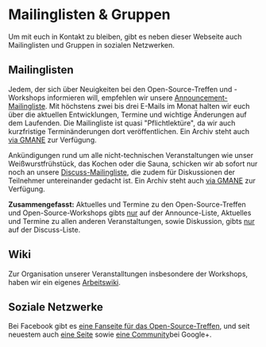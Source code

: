 # Mailinglisten & Gruppen

Um mit euch in Kontakt zu bleiben, gibt es neben dieser Webseite auch Mailinglisten und Gruppen in sozialen Netzwerken.

## Mailinglisten

Jedem, der sich über Neuigkeiten bei den Open-Source-Treffen und -Workshops informieren will, empfehlen wir unsere [Announcement-Mailingliste](https://lists.opensourcetreffen.de/mailman/listinfo/announce). Mit höchstens zwei bis drei E-Mails im Monat halten wir euch über die aktuellen Entwicklungen, Termine und wichtige Änderungen auf dem Laufenden. Die Mailingliste ist quasi "Pflichtlektüre", da wir auch kurzfristige Terminänderungen dort veröffentlichen. Ein Archiv steht auch [via GMANE](http://dir.gmane.org/gmane.user-groups.foss.opensourcetreffen.announce) zur Verfügung.

Ankündigungen rund um alle nicht-technischen Veranstaltungen wie unser Weißwurstfrühstück, das Kochen oder die Sauna, schicken wir ab sofort nur noch an unsere [Discuss-Mailingliste](https://lists.opensourcetreffen.de/mailman/listinfo/discuss), die zudem für Diskussionen der Teilnehmer untereinander gedacht ist. Ein Archiv steht auch [via GMANE](http://dir.gmane.org/gmane.user-groups.foss.opensourcetreffen.discuss) zur Verfügung.

**Zusammengefasst:** Aktuelles und Termine zu den Open-Source-Treffen und Open-Source-Workshops gibts <span style="text-decoration: underline;">nur</span> auf der Announce-Liste, Aktuelles und Termine zu allen anderen Veranstaltungen, sowie Diskussion, gibts <span style="text-decoration: underline;">nur</span> auf der Discuss-Liste.

## Wiki

Zur Organisation unserer Veranstalltungen insbesondere der Workshops, haben wir ein eigenes [Arbeitswiki](http://wiki.opensourcetreffen.de/index.php/Hauptseite).

## Soziale Netzwerke

Bei Facebook gibt es [eine Fanseite für das Open-Source-Treffen](http://www.facebook.com/opensourcetreffen), und seit neuestem auch [eine Seite](http://google.com/+opensourcetreffen) sowie [eine Community](https://plus.google.com/communities/116945969669894055403)bei Google+.

